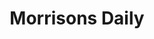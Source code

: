 ---
title: "Morrisons Daily"
url: /bristol/morrisons-daily-beverston-gardens/
shop: Lebensmittel
---